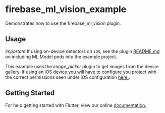 # firebase_ml_vision_example

Demonstrates how to use the firebase_ml_vision plugin.

## Usage

*Important* If using on-device detectors on `iOS`, see the plugin
[README.md](https://github.com/flutter/plugins/blob/master/packages/firebase_ml_vision/README.md) on including
ML Model pods into the example project.

This example uses the *image_picker* plugin to get images from the device gallery. If using an iOS
device you will have to configure you project with the correct permissions seen under iOS
configuration [here.](https://pub.dartlang.org/packages/image_picker).

## Getting Started

For help getting started with Flutter, view our online
[documentation.](https://flutter.io/)
